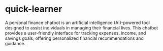 # quick-learner
A personal finance chatbot is an artificial intelligence (AI)-powered tool designed to assist individuals in managing their financial lives. This chatbot provides a user-friendly interface for tracking expenses, income, and savings goals, offering personalized financial recommendations and guidance.

